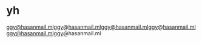 # yh
ggy@hasanmail.mlggy@hasanmail.mlggy@hasanmail.mlggy@hasanmail.mlggy@hasanmail.mlggy@hasanmail.ml
